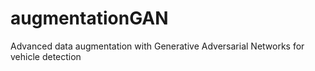 # augmentationGAN
Advanced data augmentation with Generative Adversarial Networks for vehicle detection
